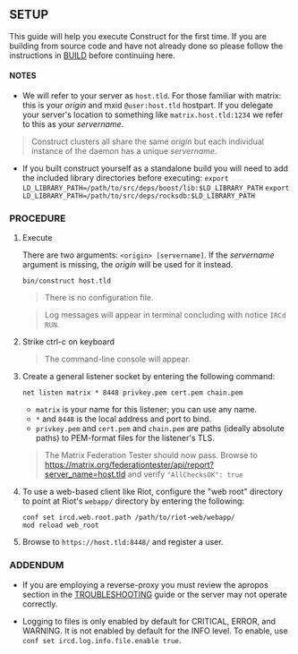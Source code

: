 ## SETUP

This guide will help you execute Construct for the first time. If you are
building from source code and have not already done so please follow the
instructions in [BUILD](BUILD.md) before continuing here.

#### NOTES

- We will refer to your server as `host.tld`. For those familiar with matrix:
this is your _origin_ and mxid `@user:host.tld` hostpart. If you delegate
your server's location to something like `matrix.host.tld:1234` we refer to
this as your _servername_.

> Construct clusters all share the same _origin_ but each individual instance
of the daemon has a unique _servername_.

- If you built construct yourself as a standalone build you will need to add
the included library directories before executing:
`export LD_LIBRARY_PATH=/path/to/src/deps/boost/lib:$LD_LIBRARY_PATH`
`export LD_LIBRARY_PATH=/path/to/src/deps/rocksdb:$LD_LIBRARY_PATH`

### PROCEDURE

1. Execute

	There are two arguments: `<origin> [servername]`. If the _servername_
	argument is missing, the _origin_ will be used for it instead.

	```
	bin/construct host.tld
	````
	> There is no configuration file.

	> Log messages will appear in terminal concluding with notice `IRCd RUN`.


2. Strike ctrl-c on keyboard
	> The command-line console will appear.


3. Create a general listener socket by entering the following command:

	```
	net listen matrix * 8448 privkey.pem cert.pem chain.pem
	```
	- `matrix` is your name for this listener; you can use any name.
	- `*` and `8448` is the local address and port to bind.
	- `privkey.pem` and `cert.pem` and `chain.pem` are paths (ideally
	absolute paths) to PEM-format files for the listener's TLS.

	> The Matrix Federation Tester should now pass. Browse to
	https://matrix.org/federationtester/api/report?server_name=host.tld and
	verify `"AllChecksOK": true`

4. To use a web-based client like Riot, configure the "web root" directory
to point at Riot's `webapp/` directory by entering the following:
	```
	conf set ircd.web.root.path /path/to/riot-web/webapp/
	mod reload web_root
	```

6. Browse to `https://host.tld:8448/` and register a user.


### ADDENDUM

* If you are employing a reverse-proxy you must review the apropos section in
the [TROUBLESHOOTING](TROUBLESHOOTING.md#trouble-with-reverse-proxies-and-middlewares)
guide or the server may not operate correctly.

* Logging to files is only enabled by default for CRITICAL, ERROR, and WARNING.
It is not enabled by default for the INFO level. To enable, use `conf set
ircd.log.info.file.enable true`.

